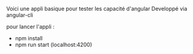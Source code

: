 Voici une appli basique pour tester les capacité d'angular
Developpé via angular-cli

pour lancer l'appli :
 - npm install
 - npm run start (localhost:4200)